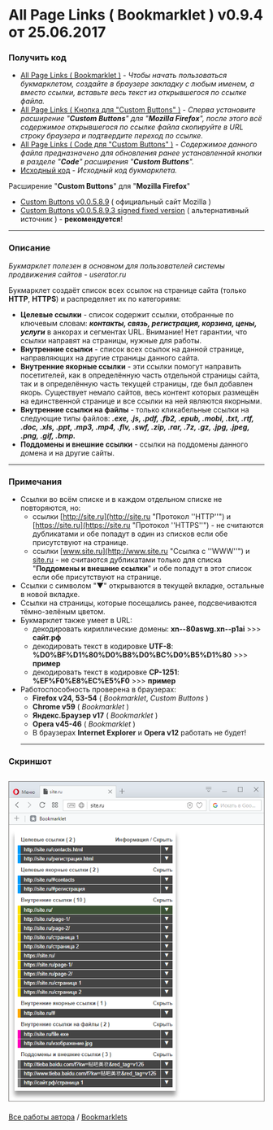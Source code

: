 # **All Page Links ( Bookmarklet ) v0.9.4** от **25.06.2017**

### **Получить код**
* [All Page Links ( Bookmarklet )](https://github.com/Eric-Draven/bookmarklets/raw/master/all-page-links/scripts/all-page-links-bookmarklet.txt) - _Чтобы начать пользоваться букмарклетом, создайте в браузере закладку с любым именем, а вместо ссылки, вставьте весь текст из открывшегося по ссылке файла._
* [All Page Links ( Кнопка для "Custom Buttons" )](https://github.com/Eric-Draven/bookmarklets/raw/master/all-page-links/scripts/all-page-links-custombutton.txt) - _Сперва установите расширение "**Custom Buttons**" для "**Mozilla Firefox**", после этого всё содержимое открывшегося по ссылке файла скопируйте в URL строку браузера и подтвердите переход по ссылке._
* [All Page Links ( Code для "Custom Buttons" )](https://github.com/Eric-Draven/bookmarklets/raw/master/all-page-links/scripts/all-page-links-custombutton-code.txt) - _Содержимое данного файла предназначено для обновления ранее установленной кнопки в разделе "**Code**" расширения "**Custom Buttons**"._
* [Исходный код](https://github.com/Eric-Draven/bookmarklets/blob/master/all-page-links/scripts/all-page-links-source-code.js) - _Исходный код букмарклета._

Расширение "**Custom Buttons**" для "**Mozilla Firefox**"
* [Custom Buttons v0.0.5.8.9](https://addons.mozilla.org/ru/firefox/addon/custom-buttons/) ( официальный сайт Mozilla )
* [Custom Buttons v0.0.5.8.9.3 signed fixed version](http://custombuttons.sourceforge.net/forum/viewtopic.php?f=5&t=3743) ( альтернативный источник ) - **рекомендуется**!
---

### **Описание**
_Букмарклет полезен в основном для пользователей системы продвижения сайтов - userator.ru_

Букмарклет создаёт список всех ссылок на странице сайта (только **HTTP**, **HTTPS**) и распределяет их по категориям:

* **Целевые ссылки** - список содержит ссылки, отобранные по ключевым словам: ***контакты, связь, регистрация, корзина, цены, услуги*** в анкорах и сегментах URL. Внимание! Нет гарантии, что ссылки направят на страницы, нужные для работы.
* **Внутренние ссылки** - список всех ссылок на данной странице, направляющих на другие страницы данного сайта.
* **Внутренние якорные ссылки** - эти ссылки помогут направить посетителей, как в определённую часть отдельной страницы сайта, так и в определённую часть текущей страницы, где был добавлен якорь. Существует немало сайтов, весь контент которых размещён на единственной странице и все ссылки на ней являются якорными.
* **Внутренние ссылки на файлы** - только кликабельные ссылки на следующие типы файлов: ***.exe, .js, .pdf, .fb2, .epub, .mobi, .txt, .rtf, .doc, .xls, .ppt, .mp3, .mp4, .flv, .swf, .zip, .rar, .7z, .gz, .jpg, .jpeg, .png, .gif, .bmp.***
* **Поддомены и внешние ссылки** - ссылки на поддомены данного домена и на другие сайты.
---

### **Примечания**
* Ссылки во всём списке и в каждом отдельном списке не повторяются, но:
  * ссылки [http://site.ru](http://site.ru "Протокол ''HTTP''") и [https://site.ru](https://site.ru "Протокол ''HTTPS''") - не считаются дубликатами и обе попадут в один из списков если обе присутствуют на странице.
  * ссылки [www.site.ru](http://www.site.ru "Ссылка с ''WWW''") и [site.ru](http://site.ru "Ссылка без ''WWW''") - не считаются дубликатами только для списка "**Поддомены и внешние ссылки**" и обе попадут в этот список если обе присутствуют на странице.
* Ссылки с символом "▼" открываются в текущей вкладке, остальные в новой вкладке.
* Ссылки на страницы, которые посещались ранее, подсвечиваются тёмно-зелёным цветом.
* Букмарклет также умеет в URL:
  * декодировать кириллические домены: **xn--80aswg.xn--p1ai** >>> **сайт.рф**
  * декодировать текст в кодировке **UTF-8**: **%D0%BF%D1%80%D0%B8%D0%BC%D0%B5%D1%80** >>> **пример**
  * декодировать текст в кодировке **CP-1251**: **%EF%F0%E8%EC%E5%F0** >>> **пример**
* Работоспособность проверена в браузерах:
  * **Firefox v24, 53-54** ( _Bookmarklet_, _Custom Buttons_ )
  * **Chrome v59** ( _Bookmarklet_ )
  * **Яндекс.Браузер v17** ( _Bookmarklet_ )
  * **Opera v45-46** ( _Bookmarklet_ )
  * В браузерах **Internet Explorer** и **Opera v12** работать не будет!
  ---

### Скриншот
![Скриншот](https://github.com/Eric-Draven/bookmarklets/raw/master/all-page-links/images/example.png)
---
[Все работы автора](https://github.com/Eric-Draven?tab=repositories) / [Bookmarklets](https://github.com/Eric-Draven/bookmarklets)
